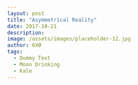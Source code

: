 ```yaml
---
layout: post
title: "Asymmetrical Reality"
date: 2017-10-21
description: 
image: /assets/images/placeholder-12.jpg
author: 6XØ
tags: 
  - Dummy Text
  - Moon Drinking
  - Kale
---
```

